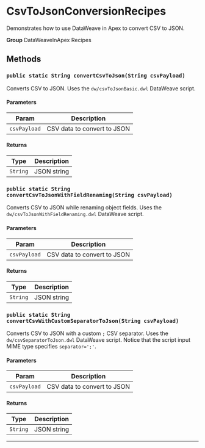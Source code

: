 # CsvToJsonConversionRecipes

Demonstrates how to use DataWeave
in Apex to convert CSV to JSON.


**Group** DataWeaveInApex Recipes

## Methods
### `public static String convertCsvToJson(String csvPayload)`

Converts CSV to JSON. Uses the `dw/csvToJsonBasic.dwl` DataWeave script.

#### Parameters

|Param|Description|
|---|---|
|`csvPayload`|CSV data to convert to JSON|

#### Returns

|Type|Description|
|---|---|
|`String`|JSON string|

### `public static String convertCsvToJsonWithFieldRenaming(String csvPayload)`

Converts CSV to JSON while renaming object fields. Uses the `dw/csvToJsonWithFieldRenaming.dwl` DataWeave script.

#### Parameters

|Param|Description|
|---|---|
|`csvPayload`|CSV data to convert to JSON|

#### Returns

|Type|Description|
|---|---|
|`String`|JSON string|

### `public static String convertCsvWithCustomSeparatorToJson(String csvPayload)`

Converts CSV to JSON with a custom `;` CSV separator. Uses the `dw/csvSeparatorToJson.dwl` DataWeave script. Notice that the script input MIME type specifies `separator=';'`.

#### Parameters

|Param|Description|
|---|---|
|`csvPayload`|CSV data to convert to JSON|

#### Returns

|Type|Description|
|---|---|
|`String`|JSON string|

---
